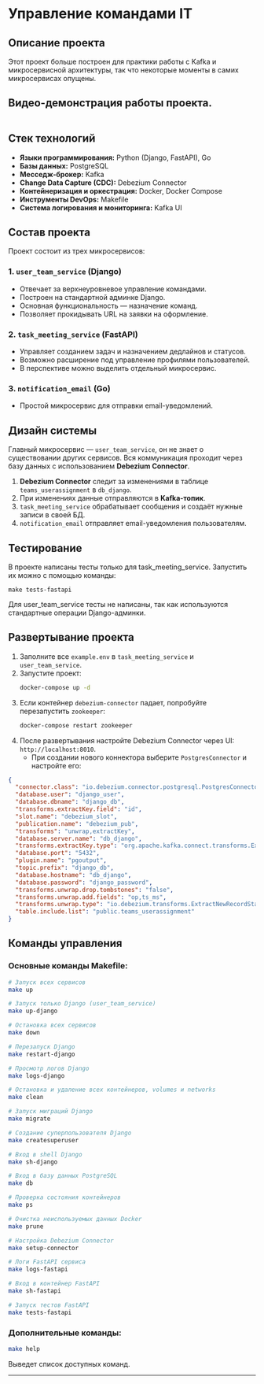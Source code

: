 # Управление командами IT


## Описание проекта
Этот проект больше построен для практики работы с Kafka и микросервисной архитектуры, так что некоторые моменты в самих микросервисах опущены.


## Видео-демонстрация работы проекта.
```

```


## Стек технологий
- **Языки программирования:** Python (Django, FastAPI), Go
- **Базы данных:** PostgreSQL
- **Месседж-брокер:** Kafka
- **Change Data Capture (CDC):** Debezium Connector
- **Контейнеризация и оркестрация:** Docker, Docker Compose
- **Инструменты DevOps:** Makefile
- **Система логирования и мониторинга:** Kafka UI

## Состав проекта
Проект состоит из трех микросервисов:

### 1. `user_team_service` (Django)
- Отвечает за верхнеуровневое управление командами.
- Построен на стандартной админке Django.
- Основная функциональность — назначение команд.
- Позволяет прокидывать URL на заявки на оформление.

### 2. `task_meeting_service` (FastAPI)
- Управляет созданием задач и назначением дедлайнов и статусов.
- Возможно расширение под управление профилями пользователей.
- В перспективе можно выделить отдельный микросервис.

### 3. `notification_email` (Go)
- Простой микросервис для отправки email-уведомлений.

## Дизайн системы

Главный микросервис — `user_team_service`, он не знает о существовании других сервисов. Вся коммуникация проходит через базу данных с использованием **Debezium Connector**.

1. **Debezium Connector** следит за изменениями в таблице `teams_userassignment` в `db_django`.
2. При изменениях данные отправляются в **Kafka-топик**.
3. `task_meeting_service` обрабатывает сообщения и создаёт нужные записи в своей БД.
4. `notification_email` отправляет email-уведомления пользователям.




## Тестирование

В проекте написаны тесты только для task_meeting_service. Запустить их можно с помощью команды:
```
make tests-fastapi
```
Для user_team_service тесты не написаны, так как используются стандартные операции Django-админки.


## Развертывание проекта

1. Заполните все `example.env` в `task_meeting_service` и `user_team_service`.
2. Запустите проект:
   ```sh
   docker-compose up -d
   ```
3. Если контейнер `debezium-connector` падает, попробуйте перезапустить `zookeeper`:
   ```sh
   docker-compose restart zookeeper
   ```
4. После развертывания настройте Debezium Connector через UI: `http://localhost:8010`.
   - При создании нового коннектора выберите `PostgresConnector` и настройте его:
   
```json
{
  "connector.class": "io.debezium.connector.postgresql.PostgresConnector",
  "database.user": "django_user",
  "database.dbname": "django_db",
  "transforms.extractKey.field": "id",
  "slot.name": "debezium_slot",
  "publication.name": "debezium_pub",
  "transforms": "unwrap,extractKey",
  "database.server.name": "db_django",
  "transforms.extractKey.type": "org.apache.kafka.connect.transforms.ExtractField$Key",
  "database.port": "5432",
  "plugin.name": "pgoutput",
  "topic.prefix": "django_db",
  "database.hostname": "db_django",
  "database.password": "django_password",
  "transforms.unwrap.drop.tombstones": "false",
  "transforms.unwrap.add.fields": "op,ts_ms",
  "transforms.unwrap.type": "io.debezium.transforms.ExtractNewRecordState",
  "table.include.list": "public.teams_userassignment"
}
```

## Команды управления

### Основные команды Makefile:

```sh
# Запуск всех сервисов
make up

# Запуск только Django (user_team_service)
make up-django

# Остановка всех сервисов
make down

# Перезапуск Django
make restart-django

# Просмотр логов Django
make logs-django

# Остановка и удаление всех контейнеров, volumes и networks
make clean

# Запуск миграций Django
make migrate

# Создание суперпользователя Django
make createsuperuser

# Вход в shell Django
make sh-django

# Вход в базу данных PostgreSQL
make db

# Проверка состояния контейнеров
make ps

# Очистка неиспользуемых данных Docker
make prune

# Настройка Debezium Connector
make setup-connector

# Логи FastAPI сервиса
make logs-fastapi

# Вход в контейнер FastAPI
make sh-fastapi

# Запуск тестов FastAPI
make tests-fastapi
```

### Дополнительные команды:

```sh
make help
```
Выведет список доступных команд.

---